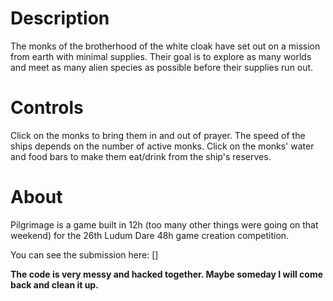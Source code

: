 Description
==

The monks of the brotherhood of the white cloak have set out on a mission from earth with minimal supplies. Their goal is to explore as many worlds and meet as many alien species as possible before their supplies run out.

Controls
==

Click on the monks to bring them in and out of prayer. The speed of the ships depends on the number of active monks.
Click on the monks' water and food bars to make them eat/drink from the ship's reserves.

About
==

Pilgrimage is a game built in 12h (too many other things were going on that weekend) for the 26th Ludum Dare 48h game creation competition.

You can see the submission here: []

**The code is very messy and hacked together. Maybe someday I will come back and clean it up.**
